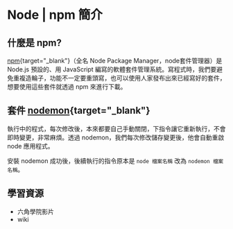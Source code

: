 # Node | npm 簡介
## 什麼是 npm?
[npm](https://www.npmjs.com/){target="_blank"}（全名 Node Package Manager，node套件管理器）是 Node.js 預設的、用 JavaScript 編寫的軟體套件管理系統。寫程式時，我們要避免重複造輪子，功能不一定要重頭寫，也可以使用人家發布出來已經寫好的套件，想要使用這些套件就透過 npm 來進行下載。

## 套件 [nodemon](https://www.npmjs.com/package/nodemon){target="_blank"}
執行中的程式，每次修改後，本來都要自己手動關閉，下指令讓它重新執行，不會即時變更，非常麻煩。透過 nodemon，我們每次修改儲存變更後，他會自動重啟 node 應用程式。

安裝 nodemon 成功後，後續執行的指令原本是 `node 檔案名稱` 改為 `nodemon 檔案名稱`。


## 學習資源
* 六角學院影片
* wiki